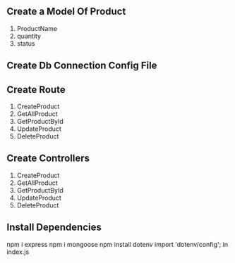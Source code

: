 ## Create a Model Of Product 
1. ProductName
2. quantity
3. status

## Create Db Connection Config File



## Create Route

1. CreateProduct
2. GetAllProduct
3. GetProductById
4. UpdateProduct
5. DeleteProduct

## Create Controllers
1. CreateProduct
2. GetAllProduct
3. GetProductById
4. UpdateProduct
5. DeleteProduct

## Install Dependencies
 npm i express
npm i mongoose
npm install dotenv
import 'dotenv/config'; in index.js

